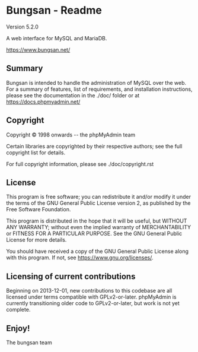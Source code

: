 Bungsan - Readme
===================

Version 5.2.0

A web interface for MySQL and MariaDB.

https://www.bungsan.net/

Summary
-------

Bungsan is intended to handle the administration of MySQL over the web.
For a summary of features, list of requirements, and installation instructions,
please see the documentation in the ./doc/ folder or at https://docs.phpmyadmin.net/

Copyright
---------

Copyright © 1998 onwards -- the phpMyAdmin team

Certain libraries are copyrighted by their respective authors;
see the full copyright list for details.

For full copyright information, please see ./doc/copyright.rst

License
-------

This program is free software; you can redistribute it and/or modify it under
the terms of the GNU General Public License version 2, as published by the
Free Software Foundation.

This program is distributed in the hope that it will be useful, but WITHOUT
ANY WARRANTY; without even the implied warranty of MERCHANTABILITY or FITNESS
FOR A PARTICULAR PURPOSE.  See the GNU General Public License for more
details.

You should have received a copy of the GNU General Public License
along with this program.  If not, see <https://www.gnu.org/licenses/>.

Licensing of current contributions
----------------------------------

Beginning on 2013-12-01, new contributions to this codebase are all licensed
under terms compatible with GPLv2-or-later.  phpMyAdmin is currently
transitioning older code to GPLv2-or-later, but work is not yet complete.

Enjoy!
------

The bungsan team
